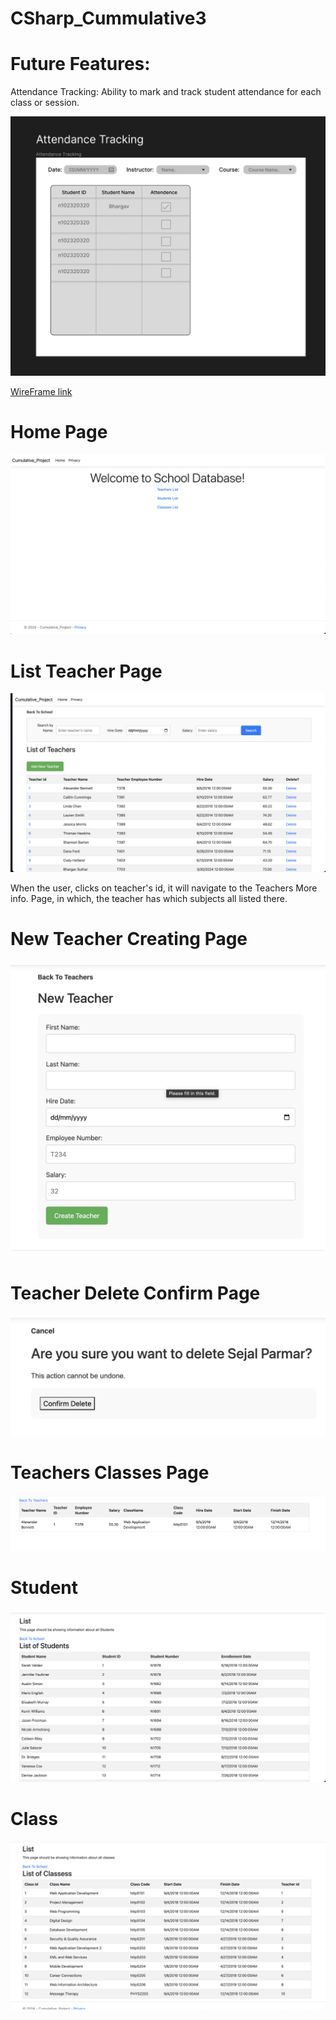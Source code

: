# CSharp_Cummulative3

# Future Features:

Attendance Tracking: Ability to mark and track student attendance for each class or session.

![Future Tasks Page](./future.png)

[WireFrame link](https://www.figma.com/file/f2Flb9tWcAWNEw5yV1KQUU/Cumulative-Project?type=design&node-id=0%3A1&mode=design&t=VilEuVbhfZIKjy0H-1)

# Home Page
![Home Page](./Dashboard.png)

# List Teacher Page
![List Teacher Page](./ListTeacher.png)

When the user, clicks on teacher's id, it will navigate to the Teachers More info. Page, in which, the teacher has which subjects all listed there.

# New Teacher Creating Page
![New Teacher Page](./New.png)

# Teacher Delete Confirm Page
![Teacher Delete Confirm Page](./DeleteConfirm.png)

# Teachers Classes Page
![Teacher ClassPage](./TeacherClass.png)

# Student
![Student ClassPage](./Students.png)

# Class
![Class ClassPage](./Class.png)

